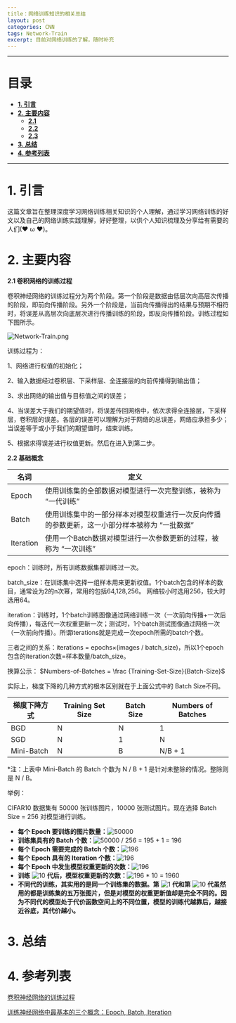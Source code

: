 ```yaml
---
title：网络训练知识的相关总结
layout: post
categories: CNN 
tags: Network-Train
excerpt: 目前对网络训练的了解，随时补充
---
```


---------

# 目录 <span id="home">

* **[1. 引言](#1)**
* **[2. 主要内容](#2)**
  * **[2.1 ](#2.1)**
  * **[2.2 ](#2.2)**
  * **[2.3 ](#2.3)**
* **[3. 总结](#3)**
* **[4. 参考列表](#4)**

---------

# 1. 引言 <span id="1">  

这篇文章旨在整理深度学习网络训练相关知识的个人理解，通过学习网络训练的好文以及自己的网络训练实践理解，好好整理，以供个人知识梳理及分享给有需要的人们(❤ ω ❤)。

# 2. 主要内容<span id="2">  

**2.1 卷积网络的训练过程**

卷积神经网络的训练过程分为两个阶段。第一个阶段是数据由低层次向高层次传播的阶段，即前向传播阶段。另外一个阶段是，当前向传播得出的结果与预期不相符时，将误差从高层次向底层次进行传播训练的阶段，即反向传播阶段。训练过程如下图所示。

![Network-Train.png](https://i.loli.net/2020/06/15/tuOXownUsbD1I6j.png)

训练过程为：

1、网络进行权值的初始化；

2、输入数据经过卷积层、下采样层、全连接层的向前传播得到输出值；

3、求出网络的输出值与目标值之间的误差；

4、当误差大于我们的期望值时，将误差传回网络中，依次求得全连接层，下采样层，卷积层的误差。各层的误差可以理解为对于网络的总误差，网络应承担多少；当误差等于或小于我们的期望值时，结束训练。

5、根据求得误差进行权值更新。然后在进入到第二步。



**2.2 基础概念**

| 名词      | 定义                                                         |
| --------- | ------------------------------------------------------------ |
| Epoch     | 使用训练集的全部数据对模型进行一次完整训练，被称为 “一代训练” |
| Batch     | 使用训练集中的一部分样本对模型权重进行一次反向传播的参数更新，这一小部分样本被称为 “一批数据” |
| Iteration | 使用一个Batch数据对模型进行一次参数更新的过程，被称为 “一次训练” |

epoch：训练时，所有训练数据集都训练过一次。

batch_size：在训练集中选择一组样本用来更新权值。1个batch包含的样本的数目，通常设为2的n次幂，常用的包括64,128,256。 网络较小时选用256，较大时选用64。

iteration：训练时，1个batch训练图像通过网络训练一次（一次前向传播+一次后向传播），每迭代一次权重更新一次；测试时，1个batch测试图像通过网络一次（一次前向传播）。所谓iterations就是完成一次epoch所需的batch个数。

三者之间的关系：iterations = epochs×(images / batch_size)，所以1个epoch包含的iteration次数=样本数量/batch_size。



换算公示： $Numbers-of-Batches = \frac {Training-Set-Size}{Batch-Size}$

 实际上，梯度下降的几种方式的根本区别就在于上面公式中的 Batch Size不同。

| 梯度下降方式 | Training Set Size | Batch Size | Numbers of Batches |
| ------------ | ----------------- | ---------- | ------------------ |
| BGD          | N                 | N          | 1                  |
| SGD          | N                 | 1          | N                  |
| Mini-Batch   | N                 | B          | N/B + 1            |

*注：上表中 Mini-Batch 的 Batch 个数为 N / B + 1 是针对未整除的情况。整除则是 N / B。

举例：

CIFAR10 数据集有 50000 张训练图片，10000 张测试图片。现在选择 Batch Size = 256 对模型进行训练。

- **每个 Epoch 要训练的图片数量：**![50000](https://www.zhihu.com/equation?tex=50000)
- **训练集具有的 Batch 个数：**![50000 / 256 = 195 + 1 = 196](https://www.zhihu.com/equation?tex=50000+%2F+256+%3D+195+%2B+1+%3D+196)
- **每个 Epoch 需要完成的 Batch 个数：**![196](https://www.zhihu.com/equation?tex=196)
- **每个 Epoch 具有的 Iteration 个数：**![196](https://www.zhihu.com/equation?tex=196)
- **每个 Epoch 中发生模型权重更新的次数：**![196](https://www.zhihu.com/equation?tex=196)
- **训练** ![10](https://www.zhihu.com/equation?tex=10) **代后，模型权重更新的次数：**![196 * 10 = 1960](https://www.zhihu.com/equation?tex=196+%2A+10+%3D+1960)
- **不同代的训练，其实用的是同一个训练集的数据。第** ![1](https://www.zhihu.com/equation?tex=1) **代和第** ![10](https://www.zhihu.com/equation?tex=10) **代虽然用的都是训练集的五万张图片，但是对模型的权重更新值却是完全不同的。因为不同代的模型处于代价函数空间上的不同位置，模型的训练代越靠后，越接近谷底，其代价越小。**

# 3. 总结 <span id="3">  







# 4. 参考列表 <span id="4">  

[卷积神经网络的训练过程](https://zhuanlan.zhihu.com/p/36627246)

[训练神经网络中最基本的三个概念：Epoch, Batch, Iteration](https://zhuanlan.zhihu.com/p/29409502)








